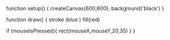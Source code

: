 function setup() {
  createCanvas(600,600);
  background('black') 
}


function draw() {
  stroke (blue )
  fill(red)
  
if (mouseIsPressed){
  rect(mouseX,mouseY,20,35)
     }
}
